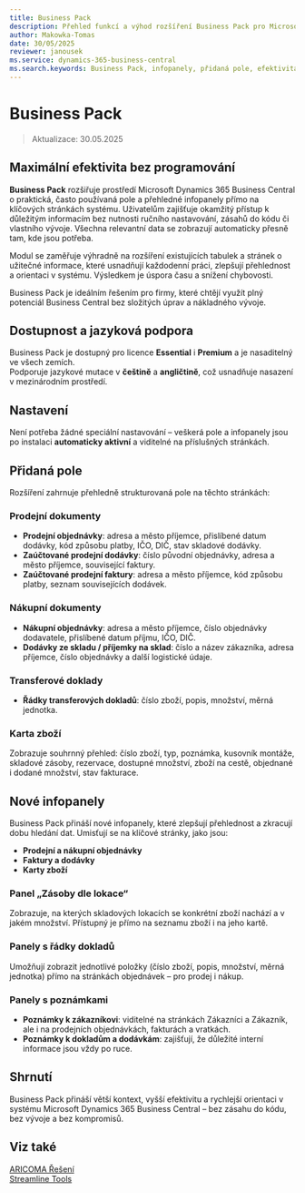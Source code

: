```yaml
---
title: Business Pack
description: Přehled funkcí a výhod rozšíření Business Pack pro Microsoft Dynamics 365 Business Central.
author: Makowka-Tomas
date: 30/05/2025
reviewer: janousek
ms.service: dynamics-365-business-central
ms.search.keywords: Business Pack, infopanely, přidaná pole, efektivita, bez kódu
---
```


# Business Pack

> Aktualizace: 30.05.2025

## **Maximální efektivita bez programování**

**Business Pack** rozšiřuje prostředí Microsoft Dynamics 365 Business Central o praktická, často používaná pole a přehledné infopanely přímo na klíčových stránkách systému. Uživatelům zajišťuje okamžitý přístup k důležitým informacím bez nutnosti ručního nastavování, zásahů do kódu či vlastního vývoje. Všechna relevantní data se zobrazují automaticky přesně tam, kde jsou potřeba.

Modul se zaměřuje výhradně na rozšíření existujících tabulek a stránek o užitečné informace, které usnadňují každodenní práci, zlepšují přehlednost a orientaci v systému. Výsledkem je úspora času a snížení chybovosti.

Business Pack je ideálním řešením pro firmy, které chtějí využít plný potenciál Business Central bez složitých úprav a nákladného vývoje.

## Dostupnost a jazyková podpora

Business Pack je dostupný pro licence **Essential** i **Premium** a je nasaditelný ve všech zemích.  
Podporuje jazykové mutace v **češtině** a **angličtině**, což usnadňuje nasazení v mezinárodním prostředí.

## Nastavení

Není potřeba žádné speciální nastavování – veškerá pole a infopanely jsou po instalaci **automaticky aktivní** a viditelné na příslušných stránkách.

## Přidaná pole

Rozšíření zahrnuje přehledně strukturovaná pole na těchto stránkách:

### Prodejní dokumenty

- **Prodejní objednávky**: adresa a město příjemce, přislíbené datum dodávky, kód způsobu platby, IČO, DIČ, stav skladové dodávky.
- **Zaúčtované prodejní dodávky**: číslo původní objednávky, adresa a město příjemce, související faktury.
- **Zaúčtované prodejní faktury**: adresa a město příjemce, kód způsobu platby, seznam souvisejících dodávek.

### Nákupní dokumenty

- **Nákupní objednávky**: adresa a město příjemce, číslo objednávky dodavatele, přislíbené datum příjmu, IČO, DIČ.
- **Dodávky ze skladu / příjemky na sklad**: číslo a název zákazníka, adresa příjemce, číslo objednávky a další logistické údaje.

### Transferové doklady

- **Řádky transferových dokladů**: číslo zboží, popis, množství, měrná jednotka.

### Karta zboží

Zobrazuje souhrnný přehled: číslo zboží, typ, poznámka, kusovník montáže, skladové zásoby, rezervace, dostupné množství, zboží na cestě, objednané i dodané množství, stav fakturace.

## Nové infopanely

Business Pack přináší nové infopanely, které zlepšují přehlednost a zkracují dobu hledání dat. Umisťují se na klíčové stránky, jako jsou:

- **Prodejní a nákupní objednávky**
- **Faktury a dodávky**
- **Karty zboží**

### Panel „Zásoby dle lokace“

Zobrazuje, na kterých skladových lokacích se konkrétní zboží nachází a v jakém množství. Přístupný je přímo na seznamu zboží i na jeho kartě.

### Panely s řádky dokladů

Umožňují zobrazit jednotlivé položky (číslo zboží, popis, množství, měrná jednotka) přímo na stránkách objednávek – pro prodej i nákup.

### Panely s poznámkami

- **Poznámky k zákazníkovi**: viditelné na stránkách Zákazníci a Zákazník, ale i na prodejních objednávkách, fakturách a vratkách.
- **Poznámky k dokladům a dodávkám**: zajišťují, že důležité interní informace jsou vždy po ruce.

## Shrnutí

Business Pack přináší větší kontext, vyšší efektivitu a rychlejší orientaci v systému Microsoft Dynamics 365 Business Central – bez zásahu do kódu, bez vývoje a bez kompromisů.

## Viz také

[ARICOMA Řešení](solutions.md)  
[Streamline Tools](streamlinetools.md)